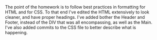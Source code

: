 The point of the homework is to follow best practices in formatting for HTML and for CSS.
To that end I've edited the HTML extensively to look cleaner, and have proper headings.
I've added bother the Header and Footer, instead of the DIV that was all encompassing, as well as the Main.
I've also added commits to the CSS file to better describe what is happening. 
